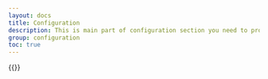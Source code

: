 ```yaml
---
layout: docs
title: Configuration
description: This is main part of configuration section you need to provide url of site in which you need to Auto clicker - AutoFill.
group: configuration
toc: true
---
```


{{<img configuration.png>}}